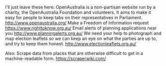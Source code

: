 I'll just leave these here:
OpenAustralia is a non-partisan website run by a charity, the OpenAustralia Foundation and volunteers. It aims to make it easy for people to keep tabs on their representatives in Parliament.
http://www.openaustralia.org/
Make a Freedom of Information request
https://www.righttoknow.org.au/
Email alerts of planning applications near you
http://www.planningalerts.org.au/
We need your help to photograph and map election leaflets so we can keep an eye on what the parties are up to, and try to keep them honest.
http://www.electionleaflets.org.au/

Also: Scrape data from places that are otherwise difficult to get in a machine-readable form.
https://scraperwiki.com/